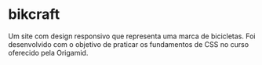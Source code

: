 # bikcraft
Um site com design responsivo que representa uma marca de bicicletas.
Foi desenvolvido com o objetivo de praticar os fundamentos de CSS no curso oferecido pela Origamid.
